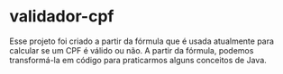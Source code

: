 # validador-cpf
Esse projeto foi criado a partir da fórmula que é usada atualmente para calcular se um CPF é válido ou não. A partir da fórmula, podemos transformá-la em código para praticarmos alguns conceitos de Java.
